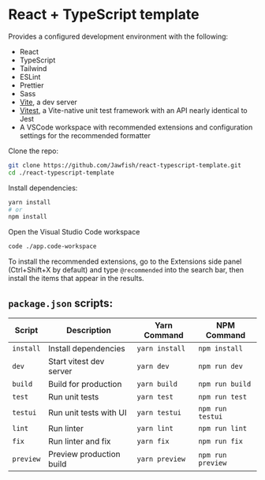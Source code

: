 # React + TypeScript template

Provides a configured development environment with the following:

- React
- TypeScript
- Tailwind
- ESLint
- Prettier
- Sass
- [Vite](https://vitejs.dev/guide/why.html), a dev server
- [Vitest](https://vitest.dev/guide/why.html), a Vite-native unit test framework with an API nearly identical to Jest
- A VSCode workspace with recommended extensions and configuration settings for the recommended formatter


Clone the repo:
```bash
git clone https://github.com/Jawfish/react-typescript-template.git
cd ./react-typescript-template
```

Install dependencies:
```bash
yarn install
# or
npm install
```

Open the Visual Studio Code workspace
```bash
code ./app.code-workspace
```

To install the recommended extensions, go to the Extensions side panel (Ctrl+Shift+X by default) and type `@recommended` into the search bar, then install the items that appear in the results.

## `package.json` scripts:

| Script    | Description              | Yarn Command   | NPM Command       |
| --------- | ------------------------ | -------------- | ----------------- |
| `install` | Install dependencies     | `yarn install` | `npm install`     |
| `dev`     | Start vitest dev server  | `yarn dev`     | `npm run dev`     |
| `build`   | Build for production     | `yarn build`   | `npm run build`   |
| `test`    | Run unit tests           | `yarn test`    | `npm run test`    |
| `testui`  | Run unit tests with UI   | `yarn testui`  | `npm run testui`  |
| `lint`    | Run linter               | `yarn lint`    | `npm run lint`    |
| `fix`     | Run linter and fix       | `yarn fix`     | `npm run fix`     |
| `preview` | Preview production build | `yarn preview` | `npm run preview` |